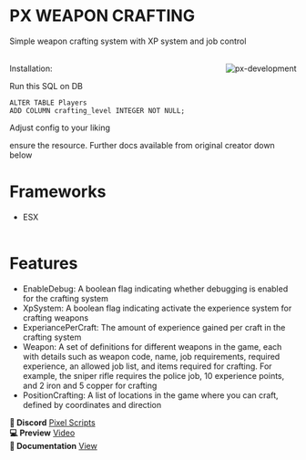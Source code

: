 # PX WEAPON CRAFTING
Simple weapon crafting system with XP system and job control<br><br>
<p><img align="right" src="https://cdn.discordapp.com/attachments/869944683235794954/1196241862055432262/PX_1920-100.jpg?ex=65b6ea0d&is=65a4750d&hm=117ae31ad94ded1e2e76c3c84dbaded7f7c2c796a0ff92f9bc679fb8993b6d08&" alt="px-development" /></p>

Installation:

Run this SQL on DB
```
ALTER TABLE Players
ADD COLUMN crafting_level INTEGER NOT NULL;
```

Adjust config to your liking

ensure the resource.   Further docs available from original creator down below

# **Frameworks**
- ESX<br><br>
# **Features**
- EnableDebug: A boolean flag indicating whether debugging is enabled for the crafting system<br>
- XpSystem: A boolean flag indicating activate the experience system for crafting weapons<br>
- ExperiancePerCraft: The amount of experience gained per craft in the crafting system<br>
- Weapon: A set of definitions for different weapons in the game, each with details such as weapon code, name, job requirements, required experience, an allowed job list, and items required for crafting. For example, the sniper rifle requires the police job, 10 experience points, and 2 iron and 5 copper for crafting<br>
- PositionCrafting: A list of locations in the game where you can craft, defined by coordinates and direction<br>

**🧷 Discord**
[Pixel Scripts](https://discord.gg/KeZSH27fGe)
<br>
**💻 Preview**
[Video](https://www.youtube.com/watch?v=qLC1rGdf22g)
<br>
**📖 Documentation**
[View](https://app.gitbook.com/o/maLkzzf71CV0QY3XJcJC/s/ryJXOX2xIE06Mha4iYtD/~/changes/18/)
